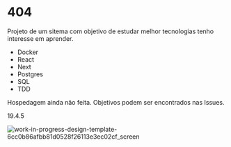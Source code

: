 # 404

Projeto de um sitema com objetivo de estudar melhor tecnologias tenho interesse em aprender.

- Docker
- React
- Next
- Postgres
- SQL
- TDD

Hospedagem ainda não feita.
Objetivos podem ser encontrados nas Issues.

19.4.5 

![work-in-progress-design-template-6cc0b86afbb81d0528f26113e3ec02cf_screen](https://github.com/user-attachments/assets/bfbbd085-19ba-4bf0-aeec-8bee2ed8a32d)

